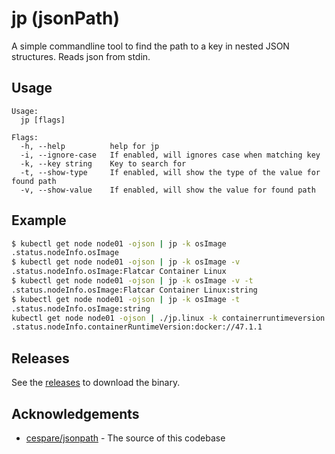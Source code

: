 # jp (jsonPath)

A simple commandline tool to find the path to a key in nested JSON structures. Reads json from stdin.

## Usage

```
Usage:
  jp [flags]

Flags:
  -h, --help          help for jp
  -i, --ignore-case   If enabled, will ignores case when matching key
  -k, --key string    Key to search for
  -t, --show-type     If enabled, will show the type of the value for found path
  -v, --show-value    If enabled, will show the value for found path
```

## Example

```bash
$ kubectl get node node01 -ojson | jp -k osImage
.status.nodeInfo.osImage
$ kubectl get node node01 -ojson | jp -k osImage -v
.status.nodeInfo.osImage:Flatcar Container Linux
$ kubectl get node node01 -ojson | jp -k osImage -v -t
.status.nodeInfo.osImage:Flatcar Container Linux:string
$ kubectl get node node01 -ojson | jp -k osImage -t
.status.nodeInfo.osImage:string
kubectl get node node01 -ojson | ./jp.linux -k containerruntimeversion -v -i
.status.nodeInfo.containerRuntimeVersion:docker://47.1.1
```

## Releases

See the [releases](https://github.com/kubism/jsonpath/releases) to download the binary.

## Acknowledgements

* [cespare/jsonpath](https://github.com/cespare/jsonpath) - The source of this codebase
